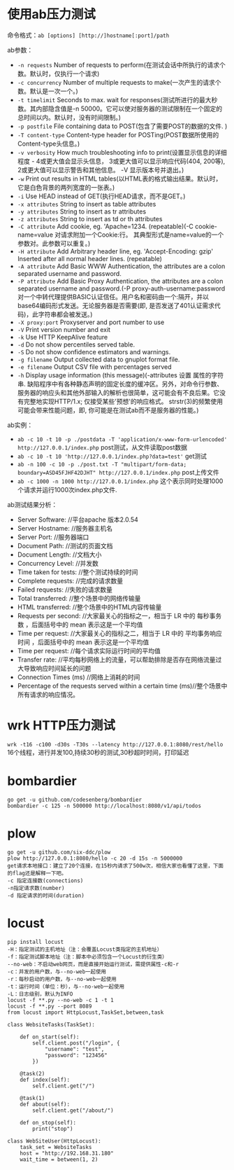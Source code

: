 使用ab压力测试
==========

命令格式：`ab [options] [http://]hostname[:port]/path`

ab参数：
* `-n requests` Number of requests to perform(在测试会话中所执行的请求个数。默认时，仅执行一个请求)
* `-c concurrency` Number of multiple requests to make(一次产生的请求个数。默认是一次一个。) 
* `-t timelimit` Seconds to max. wait for responses(测试所进行的最大秒数。其内部隐含值是-n 50000。它可以使对服务器的测试限制在一个固定的总时间以内。默认时，没有时间限制。)
* `-p postfile` File containing data to POST(包含了需要POST的数据的文件. )
* `-T content-type` Content-type header for POSTing(POST数据所使用的Content-type头信息。)
* `-v verbosity` How much troubleshooting info to print(设置显示信息的详细程度 - 4或更大值会显示头信息， 3或更大值可以显示响应代码(404, 200等), 2或更大值可以显示警告和其他信息。 -V 显示版本号并退出。)
* `-w` Print out results in HTML tables(以HTML表的格式输出结果。默认时，它是白色背景的两列宽度的一张表。)
* `-i` Use HEAD instead of GET(执行HEAD请求，而不是GET。)
* `-x attributes` String to insert as table attributes
* `-y attributes` String to insert as tr attributes
* `-z attributes` String to insert as td or th attributes
* `-C attribute` Add cookie, eg. 'Apache=1234. (repeatable)(-C cookie-name=value 对请求附加一个Cookie:行。 其典型形式是name=value的一个参数对。此参数可以重复。)
* `-H attribute` Add Arbitrary header line, eg. 'Accept-Encoding: gzip' Inserted after all normal header lines. (repeatable)
* `-A attribute` Add Basic WWW Authentication, the attributes are a colon separated username and password.
* `-P attribute` Add Basic Proxy Authentication, the attributes are a colon separated username and password.(-P proxy-auth-username:password 对一个中转代理提供BASIC认证信任。用户名和密码由一个:隔开，并以base64编码形式发送。无论服务器是否需要(即, 是否发送了401认证需求代码)，此字符串都会被发送。)
* `-X proxy:port` Proxyserver and port number to use
* `-V` Print version number and exit
* `-k` Use HTTP KeepAlive feature
* `-d` Do not show percentiles served table.
* `-S` Do not show confidence estimators and warnings.
* `-g filename` Output collected data to gnuplot format file.
* `-e filename` Output CSV file with percentages served
* `-h` Display usage information (this message)(-attributes 设置 属性的字符串. 缺陷程序中有各种静态声明的固定长度的缓冲区。另外，对命令行参数、服务器的响应头和其他外部输入的解析也很简单，这可能会有不良后果。它没有完整地实现HTTP/1.x; 仅接受某些'预想'的响应格式。 strstr(3)的频繁使用可能会带来性能问题，即, 你可能是在测试ab而不是服务器的性能。)

ab实例：
* `ab -c 10 -t 10 -p ./postdata -T 'application/x-www-form-urlencoded' http://127.0.0.1/index.php` post测试，从文件读取post数据
* `ab -c 10 -t 10 'http://127.0.0.1/index.php?data=test'` get测试
* `ab -n 100 -c 10 -p ./post.txt -T "multipart/form-data; boundary=ASD45FJHF42DJHT" http://127.0.0.1/index.php` post上传文件
* `ab -c 1000 -n 1000 http://127.0.0.1/index.php` 这个表示同时处理1000个请求并运行1000次index.php文件.

ab测试结果分析：
* Server Software:		//平台apache 版本2.0.54
* Server Hostname:		//服务器主机名
* Server Port:			//服务器端口
* Document Path:		//测试的页面文档
* Document Length:		//文档大小
* Concurrency Level:	//并发数
* Time taken for tests: //整个测试持续的时间
* Complete requests:	//完成的请求数量
* Failed requests:		//失败的请求数量
* Total transferred:	//整个场景中的网络传输量
* HTML transferred:		//整个场景中的HTML内容传输量
* Requests per second:	//大家最关心的指标之一，相当于 LR 中的 每秒事务数 ，后面括号中的 mean 表示这是一个平均值
* Time per request:		//大家最关心的指标之二，相当于 LR 中的 平均事务响应时间 ，后面括号中的 mean 表示这是一个平均值
* Time per request:		//每个请求实际运行时间的平均值
* Transfer rate:		//平均每秒网络上的流量，可以帮助排除是否存在网络流量过大导致响应时间延长的问题
* Connection Times (ms) //网络上消耗的时间
* Percentage of the requests served within a certain time (ms)//整个场景中所有请求的响应情况。

wrk HTTP压力测试
=======
`wrk -t16 -c100 -d30s -T30s --latency http://127.0.0.1:8080/rest/hello` 16个线程，进行并发100,持续30秒的测试,30秒超时时间，打印延迟

bombardier
====
```
go get -u github.com/codesenberg/bombardier
bombardier -c 125 -n 500000 http://localhost:8080/v1/api/todos
```

plow
=======
```
go get -u github.com/six-ddc/plow
plow http://127.0.0.1:8080/hello -c 20 -d 15s -n 5000000
get请求本地接口：建立了20个连接，在15秒内请求了500w次，相信大家也看懂了这里，下面的flag还是解释一下吧。
-c 指定连接数(connections)
-n指定请求数(number)
-d 指定请求的时间(duration)
```

locust
=======
```
pip install locust
-H：指定测试的主机地址（注：会覆盖Locust类指定的主机地址）
-f：指定测试脚本地址（注：脚本中必须包含一个Locust的衍生类）
--no-web：不启动web网页，而是直接开始运行测试，需提供属性-c和-r
-c：并发的用户数，与--no-web一起使用
-r：每秒启动的用户数，与--no-web一起使用
-t：运行时间（单位：秒），与--no-web一起使用
-L：日志级别，默认为INFO
locust -f **.py --no-web -c 1 -t 1
locust -f **.py --port 8089
from locust import HttpLocust,TaskSet,between,task

class WebsiteTasks(TaskSet):

    def on_start(self):
        self.client.post("/login", {
            "username": "test",
            "password": "123456"
        })

    @task(2)
    def index(self):
        self.client.get("/")

    @task(1)
    def about(self):
        self.client.get("/about/")

    def on_stop(self):
        print("stop")

class WebSiteUser(HttpLocust):
    task_set = WebsiteTasks
    host = "http://192.168.31.180"
    wait_time = between(1, 2)
```
